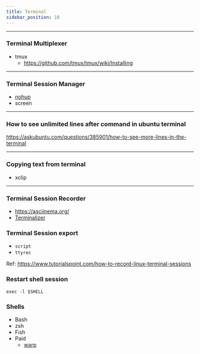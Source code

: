 ```yaml
---
title: Terminal
sidebar_position: 10
---
```




----
### Terminal Multiplexer
- tmux
  - https://github.com/tmux/tmux/wiki/Installing

----
### Terminal Session Manager
- [nohup](https://www.digitalocean.com/community/tutorials/nohup-command-in-linux)
- screen

----
### How to see unlimited lines after command in ubuntu terminal

https://askubuntu.com/questions/385901/how-to-see-more-lines-in-the-terminal

----
### Copying text from terminal

- xclip

---
### Terminal Session Recorder

- https://asciinema.org/
- [Terminalizer](https://github.com/faressoft/terminalizer)

### Terminal Session export 

- `script`
- `ttyrec`

Ref: https://www.tutorialspoint.com/how-to-record-linux-terminal-sessions

### Restart shell session

```
exec -l $SHELL
```

### Shells

- Bash
- zsh
- Fish
- Paid
  - [warp](https://www.warp.dev/)